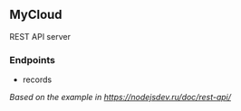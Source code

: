 ## MyCloud
REST API server

### Endpoints
* records

*Based on the example in https://nodejsdev.ru/doc/rest-api/*